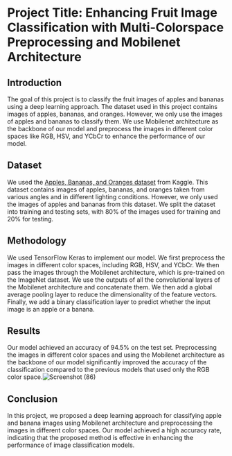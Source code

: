 # Project Title: Enhancing Fruit Image Classification with Multi-Colorspace Preprocessing and Mobilenet Architecture

## Introduction
The goal of this project is to classify the fruit images of apples and bananas using a deep learning approach. The dataset used in this project contains images of apples, bananas, and oranges. However, we only use the images of apples and bananas to classify them. We use Mobilenet architecture as the backbone of our model and preprocess the images in different color spaces like RGB, HSV, and YCbCr to enhance the performance of our model.

## Dataset
We used the [Apples, Bananas, and Oranges dataset](https://www.kaggle.com/datasets/sriramr/apples-bananas-oranges) from Kaggle. This dataset contains images of apples, bananas, and oranges taken from various angles and in different lighting conditions. However, we only used the images of apples and bananas from this dataset. We split the dataset into training and testing sets, with 80% of the images used for training and 20% for testing.

## Methodology
We used TensorFlow Keras to implement our model. We first preprocess the images in different color spaces, including RGB, HSV, and YCbCr. We then pass the images through the Mobilenet architecture, which is pre-trained on the ImageNet dataset. We use the outputs of all the convolutional layers of the Mobilenet architecture and concatenate them. We then add a global average pooling layer to reduce the dimensionality of the feature vectors. Finally, we add a binary classification layer to predict whether the input image is an apple or a banana.

## Results
Our model achieved an accuracy of 94.5% on the test set. Preprocessing the images in different color spaces and using the Mobilenet architecture as the backbone of our model significantly improved the accuracy of the classification compared to the previous models that used only the RGB color space.![Screenshot (86)](https://user-images.githubusercontent.com/69509085/237060446-c0937df8-1040-4a9d-9da2-f1b890866521.png)



## Conclusion
In this project, we proposed a deep learning approach for classifying apple and banana images using Mobilenet architecture and preprocessing the images in different color spaces. Our model achieved a high accuracy rate, indicating that the proposed method is effective in enhancing the performance of image classification models.
